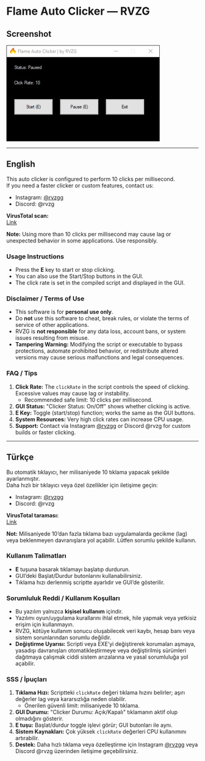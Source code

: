 # Flame Auto Clicker — RVZG
## Screenshot

![Simple GUI](AutoClickerShowcase.jpg)

---

## English

This auto clicker is configured to perform 10 clicks per millisecond.  
If you need a faster clicker or custom features, contact us:  
- Instagram: [@rvzgg](https://www.instagram.com/rvzgg)  
- Discord: @rvzg  

**VirusTotal scan:**  
[Link](https://www.virustotal.com/gui/file/c0e248c55e46d3d47cff0cab2e2545fbb87f11e46bffcb8d393307a94a52b3b2)

**Note:** Using more than 10 clicks per millisecond may cause lag or unexpected behavior in some applications. Use responsibly.

### Usage Instructions
- Press the **E** key to start or stop clicking.
- You can also use the Start/Stop buttons in the GUI.
- The click rate is set in the compiled script and displayed in the GUI.

### Disclaimer / Terms of Use
- This software is for **personal use only**.
- Do **not** use this software to cheat, break rules, or violate the terms of service of other applications.
- RVZG is **not responsible** for any data loss, account bans, or system issues resulting from misuse.
- **Tampering Warning:** Modifying the script or executable to bypass protections, automate prohibited behavior, or redistribute altered versions may cause serious malfunctions and legal consequences.

### FAQ / Tips
1. **Click Rate:** The `clickRate` in the script controls the speed of clicking. Excessive values may cause lag or instability.  
   - Recommended safe limit: 10 clicks per millisecond.
2. **GUI Status:** "Clicker Status: On/Off" shows whether clicking is active.
3. **E Key:** Toggle (start/stop) function; works the same as the GUI buttons.
4. **System Resources:** Very high click rates can increase CPU usage.
5. **Support:** Contact via Instagram [@rvzgg](https://www.instagram.com/rvzgg) or Discord @rvzg for custom builds or faster clicking.

---

## Türkçe

Bu otomatik tıklayıcı, her milisaniyede 10 tıklama yapacak şekilde ayarlanmıştır.  
Daha hızlı bir tıklayıcı veya özel özellikler için iletişime geçin:  
- Instagram: [@rvzgg](https://www.instagram.com/rvzgg)  
- Discord: @rvzg

**VirusTotal taraması:**  
[Link](https://www.virustotal.com/gui/file/c0e248c55e46d3d47cff0cab2e2545fbb87f11e46bffcb8d393307a94a52b3b2)

**Not:** Milisaniyede 10’dan fazla tıklama bazı uygulamalarda gecikme (lag) veya beklenmeyen davranışlara yol açabilir. Lütfen sorumlu şekilde kullanın.

### Kullanım Talimatları
- **E** tuşuna basarak tıklamayı başlatıp durdurun.
- GUI’deki Başlat/Durdur butonlarını kullanabilirsiniz.
- Tıklama hızı derlenmiş scriptte ayarlıdır ve GUI’de gösterilir.

### Sorumluluk Reddi / Kullanım Koşulları
- Bu yazılım yalnızca **kişisel kullanım** içindir.
- Yazılımı oyun/uygulama kurallarını ihlal etmek, hile yapmak veya yetkisiz erişim için kullanmayın.
- RVZG, kötüye kullanım sonucu oluşabilecek veri kaybı, hesap banı veya sistem sorunlarından sorumlu değildir.
- **Değiştirme Uyarısı:** Scripti veya EXE’yi değiştirerek korumaları aşmaya, yasadışı davranışları otomatikleştirmeye veya değiştirilmiş sürümleri dağıtmaya çalışmak ciddi sistem arızalarına ve yasal sorumluluğa yol açabilir.

### SSS / İpuçları
1. **Tıklama Hızı:** Scriptteki `clickRate` değeri tıklama hızını belirler; aşırı değerler lag veya kararsızlığa neden olabilir.  
   - Önerilen güvenli limit: milisaniyede 10 tıklama.
2. **GUI Durumu:** "Clicker Durumu: Açık/Kapalı" tıklamanın aktif olup olmadığını gösterir.
3. **E tuşu:** Başlat/durdur toggle işlevi görür; GUI butonları ile aynı.
4. **Sistem Kaynakları:** Çok yüksek `clickRate` değerleri CPU kullanımını artırabilir.
5. **Destek:** Daha hızlı tıklama veya özelleştirme için Instagram [@rvzgg](https://www.instagram.com/rvzgg) veya Discord @rvzg üzerinden iletişime geçebilirsiniz.

